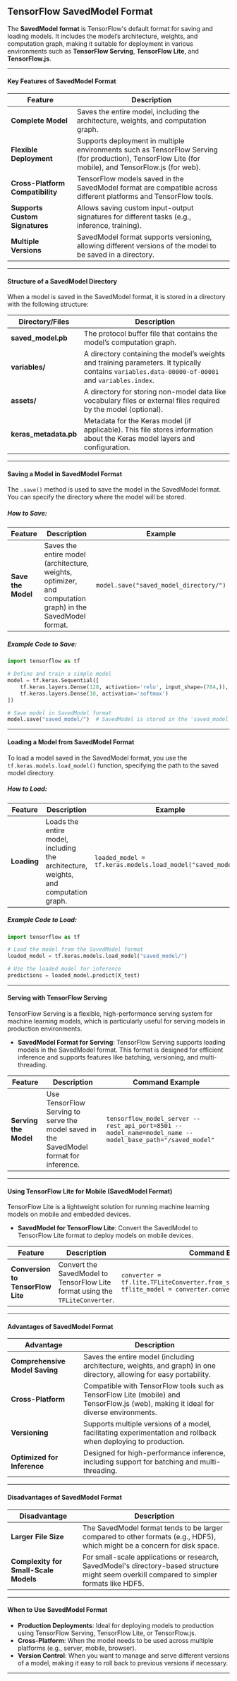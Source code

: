 ## TensorFlow SavedModel Format

The **SavedModel format** is TensorFlow's default format for saving and loading models. It includes the model’s architecture, weights, and computation graph, making it suitable for deployment in various environments such as **TensorFlow Serving**, **TensorFlow Lite**, and **TensorFlow.js**.

---

#### **Key Features of SavedModel Format**

| **Feature**                          | **Description**                                                                                          |
|--------------------------------------|----------------------------------------------------------------------------------------------------------|
| **Complete Model**                   | Saves the entire model, including the architecture, weights, and computation graph.                       |
| **Flexible Deployment**              | Supports deployment in multiple environments such as TensorFlow Serving (for production), TensorFlow Lite (for mobile), and TensorFlow.js (for web). |
| **Cross-Platform Compatibility**     | TensorFlow models saved in the SavedModel format are compatible across different platforms and TensorFlow tools. |
| **Supports Custom Signatures**       | Allows saving custom input-output signatures for different tasks (e.g., inference, training).             |
| **Multiple Versions**                | SavedModel format supports versioning, allowing different versions of the model to be saved in a directory. |

---

#### **Structure of a SavedModel Directory**

When a model is saved in the SavedModel format, it is stored in a directory with the following structure:

| **Directory/Files**                 | **Description**                                                                                          |
|-------------------------------------|----------------------------------------------------------------------------------------------------------|
| **saved_model.pb**                  | The protocol buffer file that contains the model’s computation graph.                                    |
| **variables/**                       | A directory containing the model’s weights and training parameters. It typically contains `variables.data-00000-of-00001` and `variables.index`. |
| **assets/**                          | A directory for storing non-model data like vocabulary files or external files required by the model (optional). |
| **keras_metadata.pb**               | Metadata for the Keras model (if applicable). This file stores information about the Keras model layers and configuration. |

---

#### **Saving a Model in SavedModel Format**

The `.save()` method is used to save the model in the SavedModel format. You can specify the directory where the model will be stored.

##### **How to Save:**

| **Feature**                          | **Description**                                                                                          | **Example**                                                                                               |
|--------------------------------------|----------------------------------------------------------------------------------------------------------|-----------------------------------------------------------------------------------------------------------|
| **Save the Model**                   | Saves the entire model (architecture, weights, optimizer, and computation graph) in the SavedModel format. | `model.save("saved_model_directory/")`                                                                    |

##### **Example Code to Save:**

```python
import tensorflow as tf

# Define and train a simple model
model = tf.keras.Sequential([
    tf.keras.layers.Dense(128, activation='relu', input_shape=(784,)),
    tf.keras.layers.Dense(10, activation='softmax')
])

# Save model in SavedModel format
model.save("saved_model/")  # SavedModel is stored in the 'saved_model' directory
```

---

#### **Loading a Model from SavedModel Format**

To load a model saved in the SavedModel format, you use the `tf.keras.models.load_model()` function, specifying the path to the saved model directory.

##### **How to Load:**

| **Feature**                          | **Description**                                                                                          | **Example**                                                                                               |
|--------------------------------------|----------------------------------------------------------------------------------------------------------|-----------------------------------------------------------------------------------------------------------|
| **Loading**                          | Loads the entire model, including the architecture, weights, and computation graph.                      | `loaded_model = tf.keras.models.load_model("saved_model/")`                                                 |

##### **Example Code to Load:**

```python
import tensorflow as tf

# Load the model from the SavedModel format
loaded_model = tf.keras.models.load_model("saved_model/")

# Use the loaded model for inference
predictions = loaded_model.predict(X_test)
```

---

#### **Serving with TensorFlow Serving**

TensorFlow Serving is a flexible, high-performance serving system for machine learning models, which is particularly useful for serving models in production environments.

- **SavedModel Format for Serving**: TensorFlow Serving supports loading models in the SavedModel format. This format is designed for efficient inference and supports features like batching, versioning, and multi-threading.

| **Feature**                          | **Description**                                                                                          | **Command Example**                                                                                           |
|--------------------------------------|----------------------------------------------------------------------------------------------------------|---------------------------------------------------------------------------------------------------------------|
| **Serving the Model**                | Use TensorFlow Serving to serve the model saved in the SavedModel format for inference.                   | `tensorflow_model_server --rest_api_port=8501 --model_name=model_name --model_base_path="/saved_model"`       |

---

#### **Using TensorFlow Lite for Mobile (SavedModel Format)**

TensorFlow Lite is a lightweight solution for running machine learning models on mobile and embedded devices.

- **SavedModel for TensorFlow Lite**: Convert the SavedModel to TensorFlow Lite format to deploy models on mobile devices.

| **Feature**                          | **Description**                                                                                          | **Command Example**                                                                                           |
|--------------------------------------|----------------------------------------------------------------------------------------------------------|---------------------------------------------------------------------------------------------------------------|
| **Conversion to TensorFlow Lite**    | Convert the SavedModel to TensorFlow Lite format using the `TFLiteConverter`.                             | `converter = tf.lite.TFLiteConverter.from_saved_model("saved_model/")` <br> `tflite_model = converter.convert()` |

---

#### **Advantages of SavedModel Format**

| **Advantage**                         | **Description**                                                                                          |
|---------------------------------------|----------------------------------------------------------------------------------------------------------|
| **Comprehensive Model Saving**       | Saves the entire model (including architecture, weights, and graph) in one directory, allowing for easy portability. |
| **Cross-Platform**                   | Compatible with TensorFlow tools such as TensorFlow Lite (mobile) and TensorFlow.js (web), making it ideal for diverse environments. |
| **Versioning**                        | Supports multiple versions of a model, facilitating experimentation and rollback when deploying to production. |
| **Optimized for Inference**          | Designed for high-performance inference, including support for batching and multi-threading. |

---

#### **Disadvantages of SavedModel Format**

| **Disadvantage**                      | **Description**                                                                                          |
|---------------------------------------|----------------------------------------------------------------------------------------------------------|
| **Larger File Size**                 | The SavedModel format tends to be larger compared to other formats (e.g., HDF5), which might be a concern for disk space. |
| **Complexity for Small-Scale Models** | For small-scale applications or research, SavedModel's directory-based structure might seem overkill compared to simpler formats like HDF5. |

---

#### **When to Use SavedModel Format**

- **Production Deployments**: Ideal for deploying models to production using TensorFlow Serving, TensorFlow Lite, or TensorFlow.js.
- **Cross-Platform**: When the model needs to be used across multiple platforms (e.g., server, mobile, browser).
- **Version Control**: When you want to manage and serve different versions of a model, making it easy to roll back to previous versions if necessary.

---
